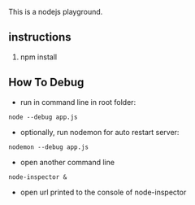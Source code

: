 This is a nodejs playground.

## instructions
1. npm install

## How To Debug
* run in command line in root folder: 
```
node --debug app.js
```
* optionally, run nodemon for auto restart server:
```
nodemon --debug app.js
```
* open another command line
```
node-inspector &
```
* open url printed to the console of node-inspector